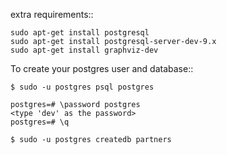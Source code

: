 extra requirements::

    sudo apt-get install postgresql
    sudo apt-get install postgresql-server-dev-9.x
    sudo apt-get install graphviz-dev


To create your postgres user and database::

    $ sudo -u postgres psql postgres

    postgres=# \password postgres
    <type 'dev' as the password>
    postgres=# \q

    $ sudo -u postgres createdb partners
